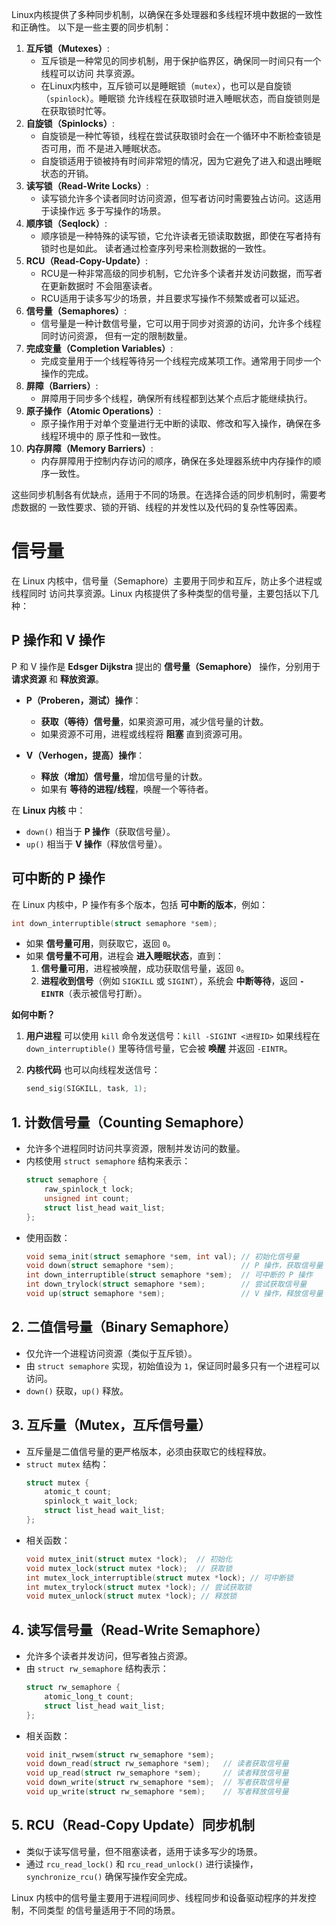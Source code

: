 Linux内核提供了多种同步机制，以确保在多处理器和多线程环境中数据的一致性和正确性。
以下是一些主要的同步机制：
1. **互斥锁（Mutexes）**:
   - 互斥锁是一种常见的同步机制，用于保护临界区，确保同一时间只有一个线程可以访问
     共享资源。
   - 在Linux内核中，互斥锁可以是睡眠锁（`mutex`），也可以是自旋锁（`spinlock`）。睡眠锁
     允许线程在获取锁时进入睡眠状态，而自旋锁则是在获取锁时忙等。
2. **自旋锁（Spinlocks）**:
   - 自旋锁是一种忙等锁，线程在尝试获取锁时会在一个循环中不断检查锁是否可用，而
     不是进入睡眠状态。
   - 自旋锁适用于锁被持有时间非常短的情况，因为它避免了进入和退出睡眠状态的开销。
3. **读写锁（Read-Write Locks）**:
   - 读写锁允许多个读者同时访问资源，但写者访问时需要独占访问。这适用于读操作远
     多于写操作的场景。
4. **顺序锁（Seqlock）**:
   - 顺序锁是一种特殊的读写锁，它允许读者无锁读取数据，即使在写者持有锁时也是如此。
     读者通过检查序列号来检测数据的一致性。
5. **RCU（Read-Copy-Update）**:
   - RCU是一种非常高级的同步机制，它允许多个读者并发访问数据，而写者在更新数据时
     不会阻塞读者。
   - RCU适用于读多写少的场景，并且要求写操作不频繁或者可以延迟。
6. **信号量（Semaphores）**:
   - 信号量是一种计数信号量，它可以用于同步对资源的访问，允许多个线程同时访问资源，
     但有一定的限制数量。
7. **完成变量（Completion Variables）**:
   - 完成变量用于一个线程等待另一个线程完成某项工作。通常用于同步一个操作的完成。
8. **屏障（Barriers）**:
   - 屏障用于同步多个线程，确保所有线程都到达某个点后才能继续执行。
9. **原子操作（Atomic Operations）**:
   - 原子操作用于对单个变量进行无中断的读取、修改和写入操作，确保在多线程环境中的
     原子性和一致性。
10. **内存屏障（Memory Barriers）**:
    - 内存屏障用于控制内存访问的顺序，确保在多处理器系统中内存操作的顺序一致性。

这些同步机制各有优缺点，适用于不同的场景。在选择合适的同步机制时，需要考虑数据的
一致性要求、锁的开销、线程的并发性以及代码的复杂性等因素。




# 信号量

在 Linux 内核中，信号量（Semaphore）主要用于同步和互斥，防止多个进程或线程同时
访问共享资源。Linux 内核提供了多种类型的信号量，主要包括以下几种：

## P 操作和 V 操作

P 和 V 操作是 **Edsger Dijkstra** 提出的 **信号量（Semaphore）** 操作，分别用于
**请求资源** 和 **释放资源**。

- **P（Proberen，测试）操作**：
  - **获取（等待）信号量**，如果资源可用，减少信号量的计数。
  - 如果资源不可用，进程或线程将 **阻塞** 直到资源可用。

- **V（Verhogen，提高）操作**：
  - **释放（增加）信号量**，增加信号量的计数。
  - 如果有 **等待的进程/线程**，唤醒一个等待者。

在 **Linux 内核** 中：
- `down()` 相当于 **P 操作**（获取信号量）。
- `up()` 相当于 **V 操作**（释放信号量）。


## 可中断的 P 操作

在 Linux 内核中，P 操作有多个版本，包括 **可中断的版本**，例如：
```c
int down_interruptible(struct semaphore *sem);
```
- 如果 **信号量可用**，则获取它，返回 `0`。
- 如果 **信号量不可用**，进程会 **进入睡眠状态**，直到：
  1. **信号量可用**，进程被唤醒，成功获取信号量，返回 `0`。
  2. **进程收到信号**（例如 `SIGKILL` 或 `SIGINT`），系统会 **中断等待**，返回
     **`-EINTR`**（表示被信号打断）。

**如何中断？**
1. **用户进程** 可以使用 `kill` 命令发送信号：`kill -SIGINT <进程ID>`
   如果线程在 `down_interruptible()` 里等待信号量，它会被 **唤醒** 并返回 `-EINTR`。

2. **内核代码** 也可以向线程发送信号：
   ```c
   send_sig(SIGKILL, task, 1);
   ```


## 1. 计数信号量（Counting Semaphore）
   - 允许多个进程同时访问共享资源，限制并发访问的数量。
   - 内核使用 `struct semaphore` 结构来表示：
     ```c
     struct semaphore {
         raw_spinlock_t lock;
         unsigned int count;
         struct list_head wait_list;
     };
     ```
   - 使用函数：
     ```c
     void sema_init(struct semaphore *sem, int val); // 初始化信号量
     void down(struct semaphore *sem);               // P 操作，获取信号量
     int down_interruptible(struct semaphore *sem);  // 可中断的 P 操作
     int down_trylock(struct semaphore *sem);        // 尝试获取信号量
     void up(struct semaphore *sem);                 // V 操作，释放信号量
     ```

## 2. 二值信号量（Binary Semaphore）
   - 仅允许一个进程访问资源（类似于互斥锁）。
   - 由 `struct semaphore` 实现，初始值设为 `1`，保证同时最多只有一个进程可以访问。
   - `down()` 获取，`up()` 释放。

## 3. 互斥量（Mutex，互斥信号量）
   - 互斥量是二值信号量的更严格版本，必须由获取它的线程释放。
   - `struct mutex` 结构：
     ```c
     struct mutex {
         atomic_t count;
         spinlock_t wait_lock;
         struct list_head wait_list;
     };
     ```
   - 相关函数：
     ```c
     void mutex_init(struct mutex *lock);  // 初始化
     void mutex_lock(struct mutex *lock);  // 获取锁
     int mutex_lock_interruptible(struct mutex *lock); // 可中断锁
     int mutex_trylock(struct mutex *lock); // 尝试获取锁
     void mutex_unlock(struct mutex *lock); // 释放锁
     ```

## 4. 读写信号量（Read-Write Semaphore）
   - 允许多个读者并发访问，但写者独占资源。
   - 由 `struct rw_semaphore` 结构表示：
     ```c
     struct rw_semaphore {
         atomic_long_t count;
         struct list_head wait_list;
     };
     ```
   - 相关函数：
     ```c
     void init_rwsem(struct rw_semaphore *sem);
     void down_read(struct rw_semaphore *sem);   // 读者获取信号量
     void up_read(struct rw_semaphore *sem);     // 读者释放信号量
     void down_write(struct rw_semaphore *sem);  // 写者获取信号量
     void up_write(struct rw_semaphore *sem);    // 写者释放信号量
     ```

## 5. RCU（Read-Copy Update）同步机制
   - 类似于读写信号量，但不阻塞读者，适用于读多写少的场景。
   - 通过 `rcu_read_lock()` 和 `rcu_read_unlock()` 进行读操作，`synchronize_rcu()`
     确保写操作安全完成。

Linux 内核中的信号量主要用于进程间同步、线程同步和设备驱动程序的并发控制，不同类型
的信号量适用于不同的场景。
